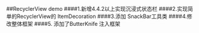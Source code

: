 ##RecyclerView demo 
####1.新增4.4.2以上实现沉浸式状态栏
####2.实现简单的RecyclerView的 ItemDecoration
####3.添加 SnackBar工具类
####4.修改整体框架 
####5. 添加了ButterKnife 注入框架

